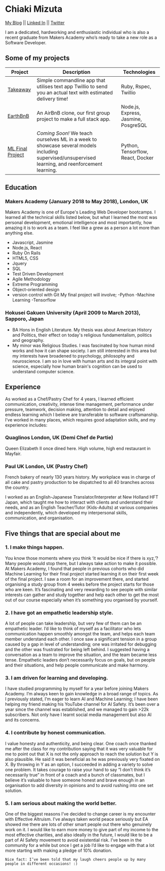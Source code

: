 # Chiaki Mizuta

<a href="https://chiakimizuta.wordpress.com/">My Blog</a> || <a href="https://www.linkedin.com/in/chiakimz">Linked In</a> || <a href="https://twitter.com/jackie7cm">Twitter</a>

  I am a dedicated, hardworking and enthusiastic individual who is also a recent graduate from Makers Academy who’s ready to take a new role as a Software Developer. 
  
## Some of my projects

| Project   | Description | Technologies |
|---        |---         |---           |
| [Takeaway](https://github.com/chiakimz/takeaway-challenge) | Simple commandline app that utilises text app Twillio to send you an actual text with estimated delivery time! | Ruby, Rspec, Twillio |
| [EarthBnB](https://github.com/chiakimz/EarthBnB) | An AirBnB clone, our first group project to make a full stack app. | Node.js, Express, Jasmine, PosgreSQL|
|[ML Final Project](https://github.com/chiakimz/FinalProjectML)| *Coming Soon!* We teach ourselves ML in a week to showcase several models including supervised/unsupervised learning, and reenforcement learning. |Python, Tensorflow, React, Docker|

## Education
### Makers Academy (January 2018 to May 2018), London, UK
   Makers Academy is one of Europe's Leading Web Developer bootcamps. I learned all the technical skills listed below, but what I learned the most was personal development, emotional intelligence and most importantly, how amazing it is to work as a team. I feel like a grew as a person a lot more than anything else.
- Javascript, Jasmine
- Node.js, React
- Ruby On Rails
- HTML5, CSS 
- Jquery 
- SQL 
- Test Driven Development 
- Agile Methodology
- Extreme Programming 
- Object-oriented design 
- version control with Git
My final project will involve;
-Python
-Machine Learning
-Tensorflow

### Hokusei Gakuen University (April 2009 to March 2013), Sapporo, Japan
- BA Hons in English Literature. My thesis was about American History and Politics, their effect on today's religious fundamentalism, politics and geography.
- My minor was Religious Studies. I was fascinated by how human mind works and how it can shape society. I am still interested in this area but my interests have broadened to psychology, philosophy and neuroscience. I am so in love with human arts and its integral point with science, especially how human brain's cognition can be used to understand computer science. 

## Experience
  As worked as a Chef/Pastry Chef for 4 years, I learned efficient communication, creativity, intense time management, performance under pressure, teamwork, decision making, attention to detail and enjoyed endless learning which I believe are transferable to software craftsmanship. 
I’ve worked in many places, which requires good adaptation skills, and my experience includes:
### Quaglinos London, UK  (Demi Chef de Partie)
   Queen Elizabeth II once dined here. High volume, high end restaurant in Mayfair. 
### Paul UK  London, UK  (Pastry Chef)
   French bakery of nearly 130 years history. My workplace was in charge of all cake and pastry production to be dispatched to all 40 branches across the country. 
  
   I worked as an English-Japanese Translator/Interpreter at New Holland HFT Japan, which taught me how to interact with clients and understand their needs, and as an English Teacher/Tutor (Kids-Adults) at various companies and independently, which developed my interpersonal skills, communication, and organisation.

## Five things that are special about me
### 1. I make things happen.
  You know those moments where you think ‘it would be nice if there is xyz,’? Many people would stop there, but I always take action to make it possible. At Makers Academy, I found that people in previous cohorts who did Machine Learning for their final project started learning it on their first week of the final project. I saw a room for an improvement there, and started organising a study group from 4 weeks before the project starts for those who are keen. It’s fascinating and very rewarding to see people with similar interests can gather and study together and help each other to get the most out of our course especially when it’s something you organised by yourself.
### 2. I have got an empathetic leadership style.
  A lot of people can take leadership, but very few of them can be an empathetic leader. I’d like to think of myself as a facilitator who lets communication happen smoothly amongst the team, and helps each team member understand each other. I once saw a significant tension in a group caused by a gap in level of understanding; one was irritated for debugging and the other was frustrated for being left behind. I suggested having a conversation as a team to improve the situation, and the team became less tense. Empathetic leaders don’t necessarily focus on goals, but on people and their situations, and help people communicate and make harmony.
### 3. I am driven for learning and developing.
  I have studied programming by myself for a year before joining Makers Academy. I’m always keen to gain knowledge in a broad range of topics.  As I previously stated, I’m eager to learn AI and Machine Learning; I have been helping my friend making his YouTube channel for AI Safety. It’s been over a year since the channel was established, and we managed to gain >22k subscribers. Not only have I learnt social media management but also AI and its concerns.
### 4. I contribute by honest communication.
  I value honesty and authenticity, and being clear. One coach once thanked me after the class for my contribution saying that it was very valuable for me to point out that X is not the only approach to reach the solution but Y is also plausible. He said it was beneficial as he was previously very fixated on X. By throwing in Y as an option, I succeeded in adding a variety to solve one problem. It takes courage to raise your hand to say “I don’t think it’s necessarily true” in front of a coach and a bunch of classmates, but I believe it’s valuable to have someone honest and brave enough in an organisation to add diversity in opinions and to avoid rushing into one set solution.
### 5. I am serious about making the world better. 
  One of the biggest reasons I’ve decided to change career is my encounter with Effective Altruism. I’ve always taken world peace seriously but EA showed me there are lots of other smart people out there who genuinely work on it. I would like to earn more money to give part of my income to the most effective charities, and also ideally in the future, I would like to be a part of AI Safety movement to avoid existential risk. I’ve been in the community for a while but once I get a job I’d like to engage with that  a lot more starting with making a pledge of 10% donation.

    Nice fact: I’ve been told that my laugh cheers people up by many people in different occasions! :)
